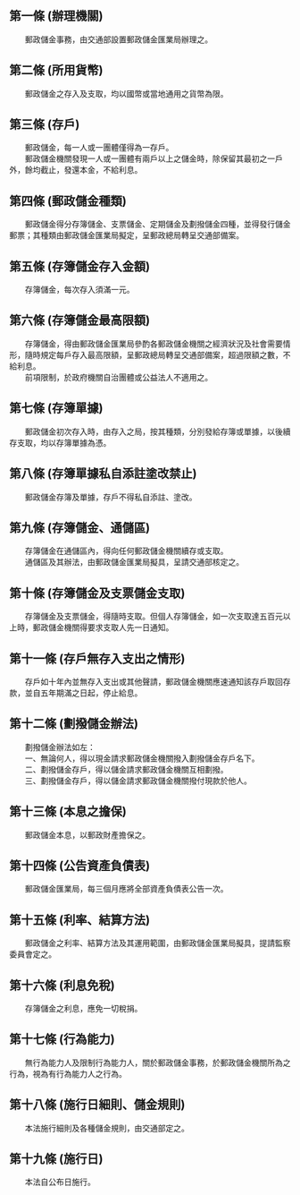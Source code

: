 第一條 (辦理機關)
-----------------
　　郵政儲金事務，由交通部設置郵政儲金匯業局辦理之。  


第二條 (所用貨幣)
-----------------
　　郵政儲金之存入及支取，均以國幣或當地通用之貨幣為限。  


第三條 (存戶)
-------------
　　郵政儲金，每一人或一團體僅得為一存戶。  
　　郵政儲金機關發現一人或一團體有兩戶以上之儲金時，除保留其最初之一戶外，餘均截止，發還本金，不給利息。  


第四條 (郵政儲金種類)
---------------------
　　郵政儲金得分存簿儲金、支票儲金、定期儲金及劃撥儲金四種，並得發行儲金郵票；其種類由郵政儲金匯業局擬定，呈郵政總局轉呈交通部備案。  


第五條 (存簿儲金存入金額)
-------------------------
　　存簿儲金，每次存入須滿一元。  


第六條 (存簿儲金最高限額)
-------------------------
　　存簿儲金，得由郵政儲金匯業局參酌各郵政儲金機關之經濟狀況及社會需要情形，隨時規定每戶存入最高限額，呈郵政總局轉呈交通部備案，超過限額之數，不給利息。  
　　前項限制，於政府機關自治團體或公益法人不適用之。  


第七條 (存簿單據)
-----------------
　　郵政儲金初次存入時，由存入之局，按其種類，分別發給存簿或單據，以後續存支取，均以存簿單據為憑。  


第八條 (存簿單據私自添註塗改禁止)
---------------------------------
　　郵政儲金存簿及單據，存戶不得私自添註、塗改。  


第九條 (存簿儲金、通儲區)
-------------------------
　　存簿儲金在通儲區內，得向任何郵政儲金機關續存或支取。  
　　通儲區及其辦法，由郵政儲金匯業局擬具，呈請交通部核定之。  


第十條 (存簿儲金及支票儲金支取)
-------------------------------
　　存簿儲金及支票儲金，得隨時支取。但個人存簿儲金，如一次支取達五百元以上時，郵政儲金機關得要求支取人先一日通知。  


第十一條 (存戶無存入支出之情形)
-------------------------------
　　存戶如十年內並無存入支出或其他聲請，郵政儲金機關應速通知該存戶取回存款，並自五年期滿之日起，停止給息。  


第十二條 (劃撥儲金辦法)
-----------------------
　　劃撥儲金辦法如左：  
　　一、無論何人，得以現金請求郵政儲金機關撥入劃撥儲金存戶名下。  
　　二、劃撥儲金存戶，得以儲金請求郵政儲金機關互相劃撥。  
　　三、劃撥儲金存戶，得以儲金請求郵政儲金機關撥付現款於他人。  


第十三條 (本息之擔保)
---------------------
　　郵政儲金本息，以郵政財產擔保之。  


第十四條 (公告資產負債表)
-------------------------
　　郵政儲金匯業局，每三個月應將全部資產負債表公告一次。  


第十五條 (利率、結算方法)
-------------------------
　　郵政儲金之利率、結算方法及其運用範圍，由郵政儲金匯業局擬具，提請監察委員會定之。  


第十六條 (利息免稅)
-------------------
　　存簿儲金之利息，應免一切稅捐。  


第十七條 (行為能力)
-------------------
　　無行為能力人及限制行為能力人，關於郵政儲金事務，於郵政儲金機關所為之行為，視為有行為能力人之行為。  


第十八條 (施行日細則、儲金規則)
-------------------------------
　　本法施行細則及各種儲金規則，由交通部定之。  


第十九條 (施行日)
-----------------
　　本法自公布日施行。